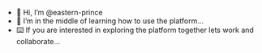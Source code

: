 - 👋 Hi, I’m @eastern-prince
- 🌱 I’m in the middle of learning how to use the platform...
- ⌨️ If you are interested in exploring the platform together lets work and collaborate...


<!---
eastern-prince/eastern-prince is a ✨ special ✨ repository because its `README.md` (this file) appears on your GitHub profile.
You can click the Preview link to take a look at your changes.
--->
